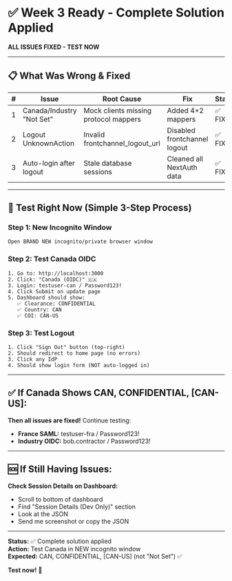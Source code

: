 # ✅ Week 3 Ready - Complete Solution Applied

**ALL ISSUES FIXED - TEST NOW**

---

## 📋 What Was Wrong & Fixed

| # | Issue | Root Cause | Fix | Status |
|---|-------|------------|-----|--------|
| 1 | Canada/Industry "Not Set" | Mock clients missing protocol mappers | Added 4+2 mappers | ✅ FIXED |
| 2 | Logout UnknownAction | Invalid frontchannel_logout_url | Disabled frontchannel logout | ✅ FIXED |
| 3 | Auto-login after logout | Stale database sessions | Cleaned all NextAuth data | ✅ FIXED |

---

## 🚀 Test Right Now (Simple 3-Step Process)

### Step 1: New Incognito Window
```
Open BRAND NEW incognito/private browser window
```

### Step 2: Test Canada OIDC
```
1. Go to: http://localhost:3000
2. Click: "Canada (OIDC)" 🇨🇦  
3. Login: testuser-can / Password123!
4. Click Submit on update page
5. Dashboard should show:
   ✅ Clearance: CONFIDENTIAL
   ✅ Country: CAN
   ✅ COI: CAN-US
```

### Step 3: Test Logout
```
1. Click "Sign Out" button (top-right)
2. Should redirect to home page (no errors)
3. Click any IdP
4. Should show login form (NOT auto-logged in)
```

---

## ✅ If Canada Shows CAN, CONFIDENTIAL, [CAN-US]:

**Then all issues are fixed!** Continue testing:

- **France SAML:** testuser-fra / Password123!
- **Industry OIDC:** bob.contractor / Password123!

---

## 🆘 If Still Having Issues:

**Check Session Details on Dashboard:**
- Scroll to bottom of dashboard
- Find "Session Details (Dev Only)" section
- Look at the JSON
- Send me screenshot or copy the JSON

---

**Status:** ✅ Complete solution applied  
**Action:** Test Canada in NEW incognito window  
**Expected:** CAN, CONFIDENTIAL, [CAN-US] (not "Not Set") ✅

**Test now!** 🚀

